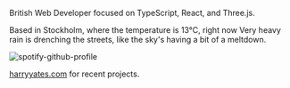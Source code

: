 British Web Developer focused on TypeScript, React, and Three.js.

<!-- WEATHER_START -->
Based in Stockholm, where the temperature is 13°C, right now Very heavy rain is drenching the streets, like the sky's having a bit of a meltdown.
<!-- WEATHER_END -->

<p align="left">
  <a>
    <img src="https://spotify-github-profile.kittinanx.com/api/view?uid=bigbello&cover_image=true&theme=natemoo-re&show_offline=true&background_color=121212&interchange=false&bar_color=53b14f&bar_color_cover=false" alt="spotify-github-profile">
  </a>
</p>

[harryyates.com](https://harryyates.com) for recent projects.

